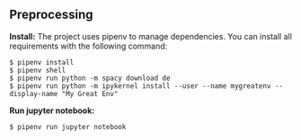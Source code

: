 ## Preprocessing

**Install:**
The project uses pipenv to manage dependencies. You can install all requirements with the following command:

    $ pipenv install
    $ pipenv shell
    $ pipenv run python -m spacy download de
    $ pipenv run python -m ipykernel install --user --name mygreatenv --display-name "My Great Env"


**Run jupyter notebook:**

    $ pipenv run jupyter notebook